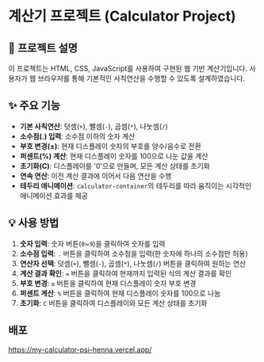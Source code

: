 # 계산기 프로젝트 (Calculator Project)

## 📝 프로젝트 설명

이 프로젝트는 HTML, CSS, JavaScript를 사용하여 구현된 웹 기반 계산기입니다. 사용자가 웹 브라우저를 통해 기본적인 사칙연산을 수행할 수 있도록 설계하였습니다.

## ✨ 주요 기능

*   **기본 사칙연산**: 덧셈(`+`), 뺄셈(`-`), 곱셈(`*`), 나눗셈(`/`)
*   **소수점(.) 입력**: 소수점 이하의 숫자 계산
*   **부호 변경(±)**: 현재 디스플레이 숫자의 부호를 양수/음수로 전환
*   **퍼센트(%) 계산**: 현재 디스플레이 숫자를 100으로 나눈 값을 계산
*   **초기화(C)**: 디스플레이를 '0'으로 만들며, 모든 계산 상태를 초기화
*   **연속 연산**: 이전 계산 결과에 이어서 다음 연산을 수행
*   **테두리 애니메이션**: `calculator-container`의 테두리를 따라 움직이는 시각적인 애니메이션 효과를 제공

## 💡 사용 방법

1.  **숫자 입력**: 숫자 버튼(`0`~`9`)을 클릭하여 숫자를 입력
2.  **소수점 입력**: `.` 버튼을 클릭하여 소수점을 입력(한 숫자에 하나의 소수점만 허용)
3.  **연산자 선택**: 덧셈(`+`), 뺄셈(`-`), 곱셈(`*`), 나눗셈(`/`) 버튼을 클릭하여 원하는 연산
4.  **계산 결과 확인**: `=` 버튼을 클릭하여 현재까지 입력된 식의 계산 결과를 확인
5.  **부호 변경**: `±` 버튼을 클릭하여 현재 디스플레이 숫자 부호 변경
6.  **퍼센트 계산**: `%` 버튼을 클릭하여 현재 디스플레이 숫자를 100으로 나눔
7.  **초기화**: `C` 버튼을 클릭하여 디스플레이와 모든 계산 상태를 초기화
   
## 배포 
https://my-calculator-psi-henna.vercel.app/
